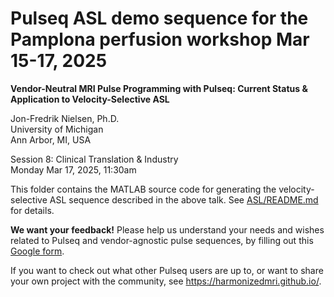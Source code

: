 # Pulseq ASL demo sequence for the Pamplona perfusion workshop Mar 15-17, 2025

**Vendor-Neutral MRI Pulse Programming with Pulseq: Current Status & Application to Velocity-Selective ASL**

Jon-Fredrik Nielsen, Ph.D.  
University of Michigan  
Ann Arbor, MI, USA

Session 8: Clinical Translation & Industry  
Monday Mar 17, 2025, 11:30am  

This folder contains the MATLAB source code for generating the
velocity-selective ASL sequence described in the above talk.
See [ASL/README.md](ASL/README.md) for details.

**We want your feedback!** Please help us understand your needs and wishes related to Pulseq and
vendor-agnostic pulse sequences, by filling out this
[Google form](https://docs.google.com/forms/d/e/1FAIpQLSexRonymcfAzH5uxK0PteLuJR6zh1W8LXNvZ6rm7955okGG2w/viewform?usp=header).

If you want to check out what other Pulseq users are up to, 
or want to share your own project with the community, see https://harmonizedmri.github.io/.



